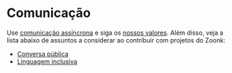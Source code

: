 # Comunicação

Use [comunicação assíncrona](./comunicacao-assincrona.md) e siga os [nossos valores](../../sobre/valores.md).
Além disso, veja a lista abaixo de assuntos a considerar ao contribuir com projetos do Zoonk:

- [Conversa pública](./conversa-publica)
- [Linguagem inclusiva](./linguagem-inclusiva.md)
